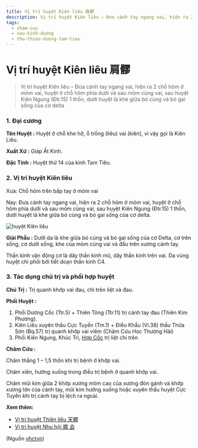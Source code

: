 ```yaml
---
title: Vị trí huyệt Kiên liêu 肩髎
description: Vị trí huyệt Kiên liêu – Đưa cánh tay ngang vai, hiện ra 2 chỗ hõm ở mỏm vai, huyệt ở chỗ hõm phía dưới và sau mỏm cùng vai, sau huyệt Kiên Ngung (Đtr.15) 1 thốn, dưới huyệt là khe giữa bó cùng và bó gai sống của cơ delta
tags:
  - cham-cuu
  - sau-kinh-duong
  - thu-thieu-duong-tam-tieu
---
```


# Vị trí huyệt Kiên liêu 肩髎 

> Vị trí huyệt Kiên liêu – Đưa cánh tay ngang vai, hiện ra 2 chỗ hõm ở mỏm vai, huyệt ở chỗ hõm phía dưới và sau mỏm cùng vai, sau huyệt Kiên Ngung (Đtr.15) 1 thốn, dưới huyệt là khe giữa bó cùng và bó gai sống của cơ delta

### 1. Đại cương

**Tên Huyệt :** Huyệt ở chỗ khe hở, ỗ trống (liêu) vai (kiên), vì vậy gọi là Kiên Liêu.

**Xuất Xứ :** Giáp Ất Kinh.

**Đặc Tính :** Huyệt thứ 14 của kinh Tam Tiêu.

### 2. Vị trí huyệt Kiên liêu

Xưa: Chỗ hõm trên bắp tay ở mỏm vai

Nay: Đưa cánh tay ngang vai, hiện ra 2 chỗ hõm ở mỏm vai, huyệt ở chỗ hõm phía dưới và sau mỏm cùng vai, sau huyệt Kiên Ngung (Đtr.15) 1 thốn, dưới huyệt là khe giữa bó cùng và bó gai sống của cơ delta.

![huyệt Kiên liêu](/imgs/yhctvn/huyet-kien-lieu-300x168.jpg)

**Giải Phẫu :** Dưới da là khe giữa bó cùng và bó gai sống của cơ Delta, cơ trên sống, cơ dưới sống, khe của mỏm cùng vai và đầu trên xương cánh tay.

Thần kinh vận động cơ là dây thần kinh mũ, dây thần kinh trên vai. Da vùng huyệt chi phối bởi tiết doạn thần kinh C4.

### 3. Tác dụng chủ trị và phối hợp huyệt

**Chủ Trị :** Trị quanh khớp vai đau, chi trên liệt và đau.

**Phối Huyệt :**

1. Phối Dương Cốc (Ttr.5) + Thiên Tông (Ttr.11) trị cánh tay đau (Thiên Kim Phương).
2. Kiên Liêu xuyên thấu Cực Tuyền (Tm.1) + Điều Khẩu (Vi.38) thấu Thừa Sơn (Bq.57) trị quanh khớp vai viêm (Châm Cứu Học Thượng Hải)
3. Phối Kiên Ngung, Khúc Trì, [Hợp Cốc](/yhctvn/huyet-hop-coc-%e5%90%88-%e8%b0%b7) trị liệt chi trên

**Châm Cứu :**

Châm thẳng 1 – 1,5 thốn khi trị bệnh ở khớp vai.

Châm xiên, hướng xuống trong điều trị bệnh ở quanh khớp vai.

Châm mũi kim giữa 2 khớp xương mỏm cao của xương đòn gánh và khớp xương lớn của cánh tay, mũi kim hướng xuống hoặc xuyên thấu huyệt Cực Tuyền khi trị cánh tay bị lệch ra ngoài.

**Xem thêm:**

* [Vị trí huyệt Thiên liêu 天髎](/yhctvn/vi-tri-huyet-thien-lieu-%e5%a4%a9%e9%ab%8e)
* [Vị trí huyệt Nhu hội 臑 会](/yhctvn/vi-tri-huyet-nhu-hoi-%e8%87%91-%e4%bc%9a)

(Nguồn <a href="https://yhctvn.com/vi-tri-huyet-kien-lieu-肩髎/" target="_blank">yhctvn</a>)
